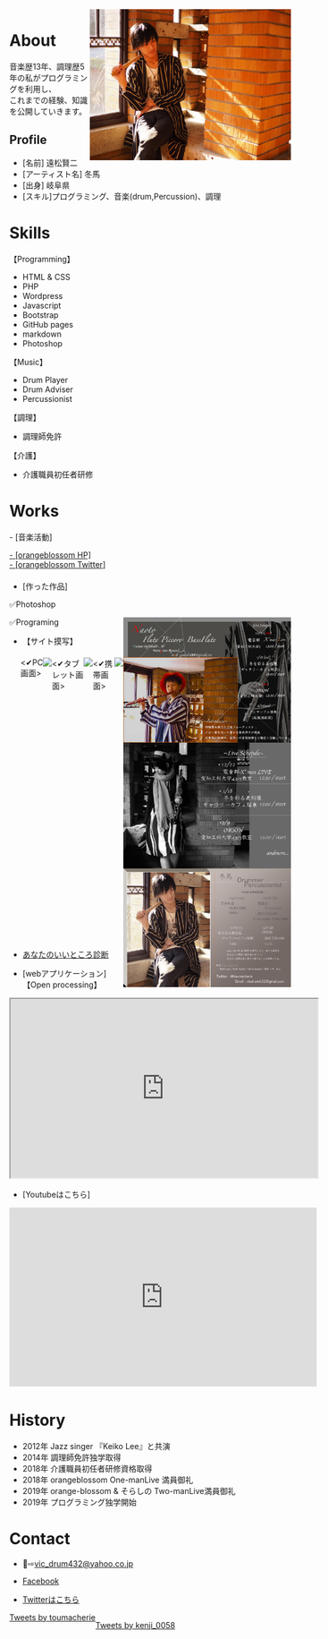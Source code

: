 <head>
  <style>
    img {
      float:right;
    }
    .site {
      display:flex;
      margin: 20px;
      .prof {
        padding: 10px;
      }
    }
    .work {
      margin-bottom: 20px;
        li {
          list-style: none;
        }
     }
    .twitter {
      display: flex;
    }
  </style>
</head>

<img clas="prof" src="IMG_6960.JPG" width="360">

# About
音楽歴13年、調理歴5年の私がプログラミングを利用し、  
これまでの経験、知識を公開していきます。


## Profile
- [名前] 遠松賢二
- [アーティスト名] 冬馬
- [出身] 岐阜県
- [スキル]プログラミング、音楽(drum,Percussion)、調理


# Skills

【Programming】
  - HTML & CSS
  - PHP
  - Wordpress
  - Javascript
  - Bootstrap
  - GitHub pages
  - markdown
  - Photoshop
  
【Music】
  - Drum Player
  - Drum Adviser
  - Percussionist
  
【調理】
  - 調理師免許

【介護】
  - 介護職員初任者研修


# Works
<div class="work">
    <p>- [音楽活動]</p>
    <li><a href="https://orangeblossom3.amebaownd.com/">- [orangeblossom HP]</a></li>
    <li><a href="https://twitter.com/OB8Ensemble">- [orangeblossom Twitter]</a></li>
</div>
    
- [作った作品] 

✅Photoshop

<img src="Naoto完成.jpg" width="300">  
<img src="ukai完成.jpg" width="300">  
<img src="touma完成.jpg" width="300">  

✅Programing
  - 【サイト摸写】
  
  <div class="site">
  <✔︎PC画面>
    <img src="Airbnb-PC画面.png" height="500">
  <✔︎タブレット画面>
    <img src="Airbnb-タブレット画面.png" height="500">
  <✔︎携帯画面>
    <img src="Airbnb-携帯画面.png" height="500">
  </div>
  
 
  
- [あなたのいいところ診断](https://touma-cherie.github.io/assessment/assessment.html)  
  
  
- [webアプリケーション]  
【Open processing】
<iframe src="https://www.openprocessing.org/sketch/825165/embed/" width="550" height="320"></iframe>  
    
    
- [Youtubeはこちら]

    
<iframe width="550" height="320" src="https://www.youtube.com/embed/a7o34Yi7a3Q" frameborder="0" allow="accelerometer; autoplay; encrypted-media; gyroscope; picture-in-picture" allowfullscreen></iframe>  
　　
  
# History 
- 2012年 Jazz singer 『Keiko Lee』と共演  
- 2014年 調理師免許独学取得  
- 2018年 介護職員初任者研修資格取得  
- 2018年 orangeblossom One-manLive 満員御礼  
- 2019年 orange-blossom & そらしの Two-manLive満員御礼
- 2019年 プログラミング独学開始


# Contact
- 📨⇨vic_drum432@yahoo.co.jp

- [Facebook](https://www.facebook.com/kenji.drum.touma)

- [Twitterはこちら](https://twitter.com/)

<div class="twitter">
<a class="twitter-timeline" data-width="430" data-height="630" data-theme="dark" href="https://twitter.com/toumacherie?ref_src=twsrc%5Etfw">Tweets by toumacherie</a> <script async src="https://platform.twitter.com/widgets.js" charset="utf-8"></script>

<a class="twitter-timeline" data-width="430" data-height="630" data-theme="dark" href="https://twitter.com/kenji_0058?ref_src=twsrc%5Etfw">Tweets by kenji_0058</a> <script async src="https://platform.twitter.com/widgets.js" charset="utf-8"></script>
</div>

